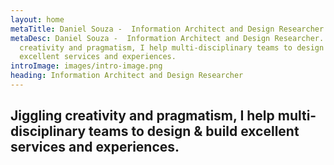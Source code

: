 ```yaml
---
layout: home
metaTitle: Daniel Souza -  Information Architect and Design Researcher
metaDesc: Daniel Souza -  Information Architect and Design Researcher. Jiggling
  creativity and pragmatism, I help multi-disciplinary teams to design & build
  excellent services and experiences.
introImage: images/intro-image.png
heading: Information Architect and Design Researcher
---
```


## Jiggling creativity and pragmatism, I help multi-disciplinary teams to design & build excellent services and experiences.

